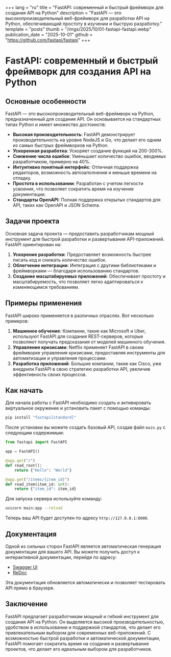 +++
lang = "ru"
title = "FastAPI: современный и быстрый фреймворк для создания API на Python"
description = "FastAPI — это высокопроизводительный веб-фреймворк для разработки API на Python, обеспечивающий простоту в изучении и быструю разработку."
template = "posts"
thumb = "/imgs/2025/10/01-fastapi-fastapi.webp"
publication_date = "2025-10-01"
github = "https://github.com/fastapi/fastapi"
+++

# FastAPI: современный и быстрый фреймворк для создания API на Python

## Основные особенности

FastAPI — это высокопроизводительный веб-фреймворк на Python, предназначенный для создания API. Он основывается на стандартных типах Python и имеет множество достоинств:

- **Высокая производительность**: FastAPI демонстрирует производительность на уровне NodeJS и Go, что делает его одним из самых быстрых фреймворков на Python.
- **Ускоренная разработка**: Ускоряет создание функций на 200-300%.
- **Снижение числа ошибок**: Уменьшает количество ошибок, вводимых разработчиком, примерно на 40%.
- **Интуитивно понятный интерфейс**: Отличная поддержка редакторов, возможность автозаполнения и меньше времени на отладку.
- **Простота в использовании**: Разработан с учетом легкости усвоения, что позволяет сократить время на изучение документации.
- **Стандарты OpenAPI**: Полная поддержка открытых стандартов для API, таких как OpenAPI и JSON Schema.

## Задачи проекта

Основная задача проекта — предоставить разработчикам мощный инструмент для быстрой разработки и развертывания API-приложений. FastAPI ориентирован на:

1. **Ускорение разработки**: Предоставляет возможность быстрее писать код и снижать количество ошибок.
2. **Облегчение интеграции**: Интеграция с другими библиотеками и фреймворками — благодаря использованию стандартов.
3. **Создание масштабируемых приложений**: Обеспечивает простоту и масштабируемость, что позволяет легко адаптироваться к изменяющимся требованиям.

## Примеры применения

FastAPI широко применяется в различных отраслях. Вот несколько примеров:

1. **Машинное обучение**: Компании, такие как Microsoft и Uber, используют FastAPI для создания REST-серверов, которые позволяют получать предсказания от моделей машинного обучения.
2. **Управление кризисами**: Netflix применяет FastAPI в своем фреймворке управления кризисами, предоставляя инструменты для автоматизации и управления процессами.
3. **Разработка приложений**: Большие компании, такие как Cisco, уже внедрили FastAPI в свою стратегию разработки API, увеличив эффективность своих процессов.

## Как начать

Для начала работы с FastAPI необходимо создать и активировать виртуальное окружение и установить пакет с помощью команды:

```bash
pip install "fastapi[standard]"
```

После установки вы можете создать базовый API, создав файл `main.py` с следующим содержимым:

```python
from fastapi import FastAPI

app = FastAPI()

@app.get("/")
def read_root():
    return {"Hello": "World"}

@app.get("/items/{item_id}")
def read_item(item_id: int):
    return {"item_id": item_id}
```

Для запуска сервера используйте команду:

```bash
uvicorn main:app --reload
```

Теперь ваш API будет доступен по адресу `http://127.0.0.1:8000`.

## Документация

Одной из сильных сторон FastAPI является автоматическая генерация документации для вашего API. Вы можете получить доступ к интерактивной документации, перейдя по адресу:

- [Swagger UI](http://127.0.0.1:8000/docs)
- [ReDoc](http://127.0.0.1:8000/redoc)

Эта документация обновляется автоматически и позволяет тестировать API прямо в браузере.

## Заключение

FastAPI предлагает разработчикам мощный и гибкий инструмент для создания API на Python. Он выделяется высокой производительностью, удобством в использовании и поддержкой стандартов, что делает его привлекательным выбором для современных веб-приложений. С возможностью быстрой разработки и автоматической документации, FastAPI помогает сократить время на создание и развертывание проектов, что делает его идеальным выбором для разработчиков.
